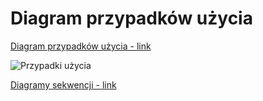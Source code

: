 # Diagram przypadków użycia

[Diagram przypadków użycia - link](https://www.draw.io/?lightbox=1&highlight=0000ff&edit=_blank&layers=1&nav=1&title=przypadki_uzycia.xml#Uhttps%3A%2F%2Fraw.githubusercontent.com%2FGrosQuildu%2Fuml_aimo%2Fmaster%2Fdiagrams%2Fprzypadki_uzycia.xml)

![Przypadki użycia](https://github.com/GrosQuildu/uml_aimo/blob/master/diagrams/przypadki_uzycia.png)


[Diagramy sekwencji - link](diagrams/sekwencji)

